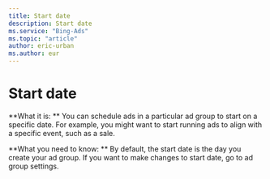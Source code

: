 ```yaml
---
title: Start date
description: Start date
ms.service: "Bing-Ads"
ms.topic: "article"
author: eric-urban
ms.author: eur
---
```


# Start date

**What it is: **       You can schedule ads in a particular ad group to start on a specific date. For example, you might want to start running ads to align with a specific event, such as a sale.

**What you need to know: **       By default, the start date is the day you create your ad group. If you want to make changes to start date, go to ad group settings.


